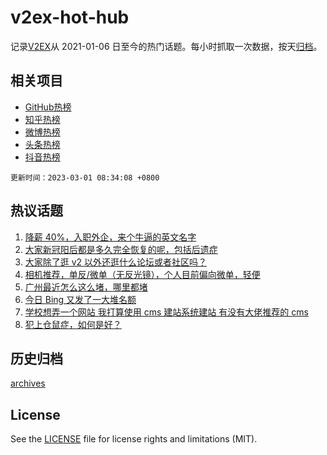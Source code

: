 # v2ex-hot-hub

 记录[V2EX](https://www.v2ex.com/)从 2021-01-06 日至今的热门话题。每小时抓取一次数据，按天[归档](archives)。
 
 ## 相关项目

- [GitHub热榜](https://github.com/it985/github-hot-hub)
- [知乎热榜](https://github.com/it985/zhihu-hot-hub)
- [微博热榜](https://github.com/it985/weibo-hot-hub)
- [头条热榜](https://github.com/it985/toutiao-hot-hub)
- [抖音热榜](https://github.com/it985/douyin-hot-hub)


 `更新时间：2023-03-01 08:34:08 +0800`

## 热议话题

1. [降薪 40%，入职外企，来个牛逼的英文名字](https://www.v2ex.com/t/919735)
1. [大家新冠阳后都是多久完全恢复的呢，包括后遗症](https://www.v2ex.com/t/919730)
1. [大家除了逛 v2 以外还逛什么论坛或者社区吗？](https://www.v2ex.com/t/919822)
1. [相机推荐，单反/微单（无反光镜），个人目前偏向微单，轻便](https://www.v2ex.com/t/919718)
1. [广州最近怎么这么堵，哪里都堵](https://www.v2ex.com/t/919706)
1. [今日 Bing 又发了一大堆名额](https://www.v2ex.com/t/919767)
1. [学校想弄一个网站 我打算使用 cms 建站系统建站 有没有大佬推荐的 cms](https://www.v2ex.com/t/919707)
1. [犯上仓鼠症，如何是好？](https://www.v2ex.com/t/919864)

## 历史归档

[archives](archives)

## License

See the [LICENSE](LICENSE) file for license rights and limitations (MIT).
